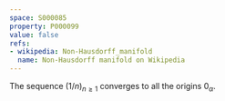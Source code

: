 ```yaml
---
space: S000085
property: P000099
value: false
refs:
- wikipedia: Non-Hausdorff_manifold
  name: Non-Hausdorff manifold on Wikipedia
---
```


The sequence $(1/n)_{n\ge 1}$ converges to all the origins $0_\alpha$.
